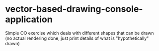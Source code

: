 # vector-based-drawing-console-application
Simple OO exercise which deals with different shapes that can be drawn (no actual rendering done, just print details of what is "hypothetically" drawn)
